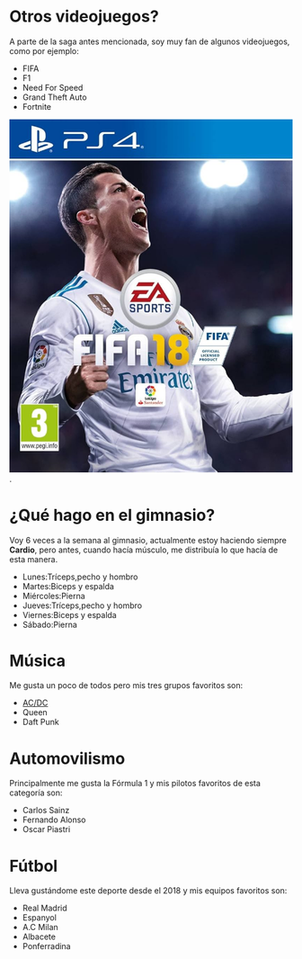 # Otros videojuegos?
A parte de la saga antes mencionada, soy muy fan de algunos videojuegos, como por ejemplo:
- FIFA
- F1
- Need For Speed
- Grand Theft Auto
- Fortnite

  
![text alternatiu](71hfBf5fhSL._AC_UF894,1000_QL80_.jpg).
# ¿Qué hago en el gimnasio?
Voy 6 veces a la semana al gimnasio, actualmente estoy haciendo siempre **Cardio**, pero antes, cuando hacía músculo, me distribuía lo que hacía de esta manera.
- Lunes:Tríceps,pecho y hombro
- Martes:Biceps y espalda
- Miércoles:Pierna
- Jueves:Tríceps,pecho y hombro
- Viernes:Biceps y espalda
- Sábado:Pierna
# Música
Me gusta un poco de todos pero mis tres grupos favoritos son:
-  [AC/DC](https://www.youtube.com/channel/UCB0JSO6d5ysH2Mmqz5I9rIw)
- Queen
- Daft Punk

# Automovilismo
Principalmente me gusta la Fórmula 1
y mis pilotos favoritos de esta categoría son:
- Carlos Sainz
- Fernando Alonso
- Oscar Piastri
# Fútbol
Lleva gustándome este deporte desde el 2018 y mis equipos favoritos son:
- Real Madrid
- Espanyol
- A.C Milan
- Albacete
- Ponferradina
